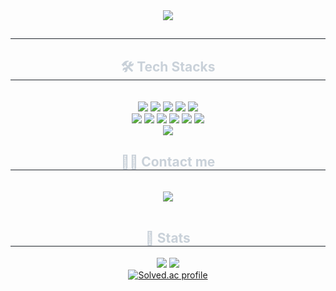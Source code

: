 <div align="center">
  <img src="https://capsule-render.vercel.app/api?type=waving&color=auto&height=180&text=Welcome%20to%20My%20World&animation=twinkling&fontColor=000000&fontSize=70" />
</div>

<div align="center"> 
  <h2 style="border-bottom: 1px solid #21262d; color: #c9d1d9;"></h2>  
  <div style="font-weight: 700; font-size: 15px; text-align: center; color: #c9d1d9;"></div> 
</div>

<div align="center">
  <h2 style="border-bottom: 1px solid #21262d; color: #c9d1d9;"> 🛠️ Tech Stacks </h2> <br> 
  <div style="margin: 0 auto; text-align: center;" align="center">
    <img src="https://img.shields.io/badge/Python-3776AB?style=for-the-badge&logo=Python&logoColor=white">
    <img src="https://img.shields.io/badge/Node.js-339933?style=for-the-badge&logo=Node.js&logoColor=white">
    <img src="https://img.shields.io/badge/HTML5-E34F26?style=for-the-badge&logo=HTML5&logoColor=white">
    <img src="https://img.shields.io/badge/CSS3-1572B6?style=for-the-badge&logo=CSS3&logoColor=white">
    <img src="https://img.shields.io/badge/Java-007396?style=for-the-badge&logo=Java&logoColor=white">
    <br/>
    <img src="https://img.shields.io/badge/Linux-FCC624?style=for-the-badge&logo=Linux&logoColor=white">
    <img src="https://img.shields.io/badge/Javascript-F7DF1E?style=for-the-badge&logo=Javascript&logoColor=white">
    <img src="https://img.shields.io/badge/TypeScript-#3178C6?style=for-the-badge&logo=Javascript&logoColor=white">
    <img src="https://img.shields.io/badge/Prisma-2D3748?style=for-the-badge&logo=Prisma&logoColor=white">
    <img src="https://img.shields.io/badge/Notion-000000?style=for-the-badge&logo=Notion&logoColor=white">
    <img src="https://img.shields.io/badge/Git-F05032?style=for-the-badge&logo=Git&logoColor=white">
    <br/>
    <img src="https://img.shields.io/badge/Github-181717?style=for-the-badge&logo=Github&logoColor=white">
  </div>
</div>

<div align="center">
  <h2 style="border-bottom: 1px solid #21262d; color: #c9d1d9;"> 🧑‍💻 Contact me </h2> <br> 
  <div align="center">
    <a href="https://sms7118.tistory.com/">
      <img src="https://img.shields.io/badge/Tistory-000000?style=for-the-badge&logo=Tistory&logoColor=white">
    </a>
  </div> <br> 
  <div align="center"></div> 
</div>

<div align="center"> 
  <h2 style="border-bottom: 1px solid #21262d; color: #c9d1d9;"> 🏅 Stats </h2> 
  <div align="center">
    <img src="https://github-readme-stats.vercel.app/api?username=msung00" />
    <img src="https://github-readme-stats.vercel.app/api/top-langs/?username=msung00&layout=compact&bg_color=180,000000,&title_color=000000&text_color=000000" />
    <br/>
    <a href="https://solved.ac/sms7118">
      <img src="http://mazassumnida.wtf/api/v2/generate_badge?boj=sms7118" alt="Solved.ac profile" />
    </a>
  </div> 
</div>
